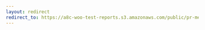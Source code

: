 ```yaml
---
layout: redirect
redirect_to: https://a8c-woo-test-reports.s3.amazonaws.com/public/pr-merge/43329/api/index.html
---
```

